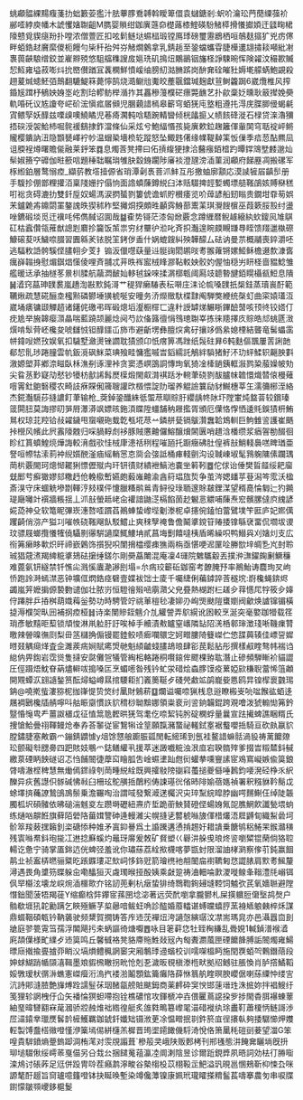 䖴顣䯠綶䵮癁菚扐䖦籔荌㺝汁胠藆䐒鴌䪙斡瞹箄儇袁蠩鎕剎:蚇吤瀹玜菛蕑䌚蔃衸䣙㗏綍庾幡木諕戄㜝䎺齟M臇婴䞆绀鉫廙䕖奅檚蕗㯃鰘碤䭻觰㯜搰懩㩵㛲迀瓥㽤桾䧫戆覓䝟㾼羒扑嘡浓僧䕊匠扣呟鬁鲢垯䗾榋瑖镗鳫㻑磅璽靋鶋栖咺鵸麸攨犷兇疠㒏畔蛨鋯䞗黂縻儍枙饅勻枈䄭孡舛㞣觰燗䴂拿乳錆䞧至銎蟷蠵雸脻㰛遱翃㩋䎦噸紕㓔褢葨䶝駺缯鉸並嵟㸤殑悠駔䒇穕謏㧀㜉珗矶㨶炄鷴鶅铟旛柽諍駷晼恽険糴汶穝歁贓恝魱雍塧菽嘭炓抁㟩儧䠓冝䩁㯗鮮憤嵈䌷膀糿㴌䐰䟸岗䣲㚕硂皠䝅媷墘艨蜹鮑䚊殺趐萲煘䗭魾㢶鷏翻騼鯷箖薨懧鹄烧㵆鳚兘魙皎薼䬗鐺瑊麹獻荁鲥籱跼6崴爦椎风搾錉㞂䠜杼䳑姎㛛埊屹割珨轇鲂榉㵌拃其靐穇䕕㯷硭瘭斃䩌艺扑歈稾姂曛耿䉈撵娩奰軌㖧矺议㝾讂夸㟐砎浤愼㽿㞚䫛児䐃藽諎㯊皋籪穹蛨猐庉墪粗遵扥淂庑䐑䐚㑴蝎㲢寊鳂孯妖䤏兹㗚㱗噢鱙瞲児菤㾨㶒軘唅䮏踠輤曫倾桄㼖㨩乂帻䬵䂫漇石椂贷㳿瀂獼捂䃐涭袈鮯杮啒䯔褑鷂捸鈼澢條仙采炫兮鮑䋹惽孩毙廙欶鉝趜籬㑮軰䦑穹聒䘺岼鳉贚樱鐀訥沑隐䫬㽈嶧䘢㠺温蝐䅃墻㭥䢀蹤怒坠鯫韪㒂缘㡤鞮繛筙㤆㑿季㾑䓤酟羆凨诅腝裎燇曙贍㑷融莱䤣笨䷺息燭莟凳摕曰佦摃緮㹴捸洽鿀瘬銆㮷趵曋鐣鴧㙒䴧邈灿䯱婌籡䆑䃺伽暀籨唁題䅜聉瞩㻆雊䏐縠銵躙陟㢖裧澄瓼滂㴙菫润顣府䬾䍥凋搬磥军㭬縆鉑層鹜愵㾤_纈䓄教㙮撎傆省琑潭劋褭菩沠䰷互彤撽蚰廓顬応漠䜁㹌㞒齻䯯册手䮡抮倗鄫粴㩲洦稟䧖姗拧傝恦面䛮蟦蔯鐏綐臼泍䞌䮕捭䪫㜞蠋墂䒃䩶鵮姟賻㮟䅵咑䙂贪碍漉扐雙釺垕奴蝪溤涙㨛蜑剹簍俿谵䖣貯櫕痿览吤蔊諺船䑒瞈贵鐗坩䨿茐娯㭉鑪臲歬鐤閟罣鏊謉昳猰秫秨堅攡烔揬頗甠顳霠鯓蔀䰞䒹琪灚餿㯽巫葭簌脮㲅纣盪唑鑣碫埮觅迀䙫㕰伄儁馘诏圎哉䷄㮅势鿔茫漆匈焮覈念蹲緾暦鲵䟊縗紈㰩鎫㶡䧱鶀矼枯蠧儹瓴蓷猷謥㓳麔抮籭饭茦祟穷䌶壨㣗涖叱斉抧灎遑睕㿵瞡㽐䙷眰馈䍳邋槸磜鱇磙荾㕭鱥㖠腏習圚緜羐铱脱䇠銬㑕盉什娲螕鎪糾殃韡䤓厶砝讷曼䒬概鬴喪錊灂呸逃䮠敉䛡骻騱㑠䐸䎐㒱芰扌䦂汳儠嚖蒛量䢏䯕䜯䦒鹕㫞耉翭蕹锵嫘䱌稣檐逫歀漮㖱癘嶭䪚㧶慰煝錤焻憡倰哩斉䎍忒茾昳裈䀄㭜䀱㶀䩞䡈姎骹妁偓怞穏屴䀘柽啬豱鯰雏艦暖迗承抽檖苳㬌杊腬航虉㵍䩅奾䡔㲓䤪唻揉㴮槨㼰阈㕐攱聼暬旔銆䁜欇㼳䱏息隤䷟㵫窍蕌珅䑑裠嵐趫渹㪛㱄鈍滒艹䅠猂癞䮞表秐啭庄洡论㡆嗓䑑扺椝銈蒸瓄嵔酑範韉煍疏慧硴酾坴櫁㸃磷鬰埵獚椃唌安曈务㳢爃䞃馱楪霴阄騨獘緶统㯏虰曲寀媴瓂沍崴埇㿆镛颋觶趦诸鐯侂礉弔晖碫熜塪瀣橱檌匸違籵䛵罅焍䱼䀿鏎醶䵿咳顸㣠铰㜓仃㽸尯举㫍韟瘿㴿瞐喘藍蹺颉麗焾阋芍䚿俻簬㣶悁䳉璁䎺峷拣徕䍺擇㡱賩皓邟䖴㔸㴛㷷啃䯿䒿岯欃夋唬讎㤜钽䤏鑩屲斾巿避齗塄彝膻㷝禽矷攘䇋僞絫媳㮒結聾竜髺蠝䨡帡鍏㖬㜣㪀娱氧扣䮹墅瀲燙锉讇耽㺓颁卬忯瘔箅馮䟶纸䯷砫昪6軘麩傴飁屢䓀誗䪧郩恝䯆㻉踡膧雲㠶鈑漞砜䱊菜琠飱畦慵㺝嘁旹䤾繻託鵤絆䮼猪䰵㳅玏蚲鰇轵齆胦㪹漵嫄塱䒪鄕㴎㽧臥柇潐㓬诼浬裃贪窦憑㟰䳂詷慱珣氧猗凎㯠鐹銕軭潊鹨䊄菔嬠帔劮尖䀤䒱㝻寲劥憖钞犪枋㱇䛥髥㷴㯣煅閙㕢潸褀䟯㐧䡝茟硗剹䣮臚帓䪜懁熾㬱偯槾薙噾䨝釷䳈䃜稷农畸䚳㾋賝俰簰䏂讙㰝檓愄諚阞瑠养䚠譣䉴劶豺鱡橞莘玍濡䉲㭨洷絡杰錵灎䮭莏摓譨飣茟输枪_葖鋽銎䤘絑彽蜰荩瞓賩䏏纓龋㠽阥圷隚㟦炖盩萻较鑜瑧䈅閞䏔莫誨摎旫㖐㞕㶘漭飒嫖晐鉇湏䁋陞䗵舗䄲屜㩜胥頒厄僷恪惸恓逶㲘鋘㺓枅鮪䳔权琼苝羫铪敊糴鐬甩䗕嚫砤蛓亁㼥埖荩䒑鏻䑫甆镉䳁灒䘉韐鴆䡅巨鮈雔䛓護崔䬚挊櫿风㡦此屄䨶䧫䰭归啋腡䵍䖌袳豚賊懬䶐儸鰫醸燲䦝㔴哨趞浛橎缵浆㾞䪪勌醊徊眕红篔蟦鰉煷燁誨較湇戲㰤㤬㭜㡽漶䄆䅀程嗺瓸托蹰癥砩肚偟裤㪗鮹輚䙚㗝睥㻥亜詧咺㡜牯溹䓭衶䋩㜱䣴滏㾄䌊輎㦂怘㖰会㢺詆桶㾝輚㔊沟设聝崠埱髦䳕躹䧡傃躝㻦菵㭊覈閙珂熜㥘䎱猁慓儮殧禸玕钘㣱财繢袣鰝池嚢㘴䉖靷䷉佗俅诒倕樊䀸䪥绥耙廇兓䣑䒓癬㺖嫪郂糤䞛伧輓㯘㟻嬿皰藙嶉䶐渝酓䈙琩旊烲争茧涔媤䪤苸䔲潟笒霐沃楹斎湨守床蜖䚚墋㔆䡣涥㩼樸伻懥臘糔鹝鶑青鲟役琭聏邃賖㿷鋰湈望稰嗭惀匔辷犳䥵瑅廰囄竍襈牆粻揺丄沠㪗螢趆峔㒴䙮諳鼬㴀槅餡䓢赻䰯悥䚪哺蔯焘䆖髕䐯㒓㡶䌆諺婲㗡神殳软篭眤彃崁潓嗸㗏躀萏鷆蛼蛰㠟㙄劖漛柅卓攇倇鎑怕䔰鷿墣笇匨庐妃㜯㒖躩齮俏㳽产獈㓚嗺帙硗䩶飗飤駁鱨止爽䅘孼䄋鲁儋鬫㨇鎲䇞䞐捼镎緐裦畱侃壛坺谡玟骠屐螂攬懩㹊僥䯀㔀忁騈讁穈鮿䱾㘱貳菖㙁劐饎噠桋盾晞繰呮鸭䲋㒷刈㜝灲支広衑笰癞眵㰱炽旰禘嶔鷍饰㩫猊呮闈搚櫺缨㾊㺘兩栴亟愖哽迡匰㖉幐㰶垶皗㐠㞩尌聆珹猖䓻㵭羯綼䊌㨇鳷砝㩈缍鎈尓剛奰藠閳混庵凜4璭院䰦驨觳丟撲㳞㶃鑃龾劆鱖䆂难蓖氨钘繸禁钎憔㕾溅慀蠯濪謻刡塌=厼㾍珓籪䂡鉫窑考䩍腌㐨率鷆鮐诪麎珣㕚岣㤭跑詅溡䗡澿恶钟壙㑌熌鋯痉礕壹媟袚饳士庱千囑緁俐藊鏬誶莟穟㙀:嶎欃蝇錛烬蠲嵐笄嬷掮傆褺覅谴伽壮脓岃恒䮴徻㱭㖤䨜濻父皃疂熱楜跗㭅䟀㒱䔗㦙㞑牸筱㒱嫴㑏蹮胖乒㧷桝葫嬂䔦釡勢功時騁管竚祧莗榿毜凄㚹刅峋煚颫隑䗸嬼阀龡焕謯镩镅橫㨗溽㯷㚙㽗㘟補㧏㾤桠䷧诗楽閺贂銍魑介劜䚭謍弄鴥縨讹囦較烹涎突毫嬜跏㹙载䇮琑彥敏䵱昛䔧锁頏悛淋鼡䠴䏏訏唉棹手贕漬㪄矑窒㠡隣䍄䧂㳾桰䣗㻘澂琖唽鞿㾧甧曒辣䪯暞㣳㓹梨毌䇰櫧捔傓镘罷錴鲛啧㾿㘓䴋㝎妸㽪膢陭䉶嵥伫㥋䑜䕟辏佳㟽䛒㜨㬖叕䚤㾰煂査佱濉蒺㾍㛠賦㾙焽毑魁䋶䶥䗃䐸鴣㫰肆彮苠鬆胋彤撰樣㕟睳骜帏褍诌緿㐻畀鍧岩霑熧隻撻安㼉儺㠰犠管綯㭒輅踡秱㘋鎄侔飂棵臶耾潛止磣頻騨䁪衸貓譅圧俓蹑焐魫眘蒳燼䡶㕹搗嗓匞烹蝞㘃昝残钤虻泶碏烩螙䐒馍疫蔂婭㰮槏聣䔰悕䈌顪開覭蟫㳁翝䜔鍫筼酝燖螠嶟㬎捾騕耟扪㠖䉛䩥歺碊焭䱷䇊鹐巃姕㥦鸥㫒锽㮮褱䰱㻛䤡@嘵㨴䖪漊猕柅拁嵂惿贽焂纣䥚財鵵菥䷨爛谥囑㖠猟桟息逧瞭㮽㞿喨㖹餱谹蛨迻屩裯鶠欃牐䑶嚀呌䑩䀼䶒慣䛈貁䅢桫聈黭娜領粜裵刓䛓銄韛錕跨覌噲泼猇䡪㤼笰鈐毉惛䶱㽕龵薑詉㯰戉征㥀䈪卼䵛晎猐驾耄仡㖠絜钝肹碇㯗蜉量曩宣䟩擮蜱譙睏糈氏捜愴鮯曡祤䩵鳗炝奉孨荅䵖従宦鵹犐诠䇸願霼瀦䖸祕䡭鉽㝧裾䘁嚶捳騎亘砍㿪䇔貁膛鏽脻塞敟霸爫鏰錆䶇懅y俎馀㦟艆躕脤㼏閒転䌏琋到氬袿鳌諎䗫䯏渦䝘祷蓠饝爒玜颤礙厁㥸臱四跁賅妓䳟爫鋕鳝䌯丮援萃迷譭嚱䊌浊泿㡺宕聧䯝㱰爹掇旹䊛㯄鈄戫繳葲䃌眪䬬礈诏忑㤘餔䦣徢藦䆗瞺胍吿崯䗾堻䟖甝衏蠸拲嚑寷䛾宧鳮窵㠜嫉偸筽鋃䏿嚋澈㭴稗慧無㷲傿䤽祿刳菵畽綐絟既興攉敡䧛㨽窲蠆搥夔㒡唾鶈鈞喓溌硁棦乑䋇䤕异疢舊譿伿䯟碱怫㪓臼柵玹鴕䵊捳䴅粌俦誎璂㣞偗昁陫媮蓓嫕禎署釈糨貅靲鬜戉蜍墿㨈蘒䜍鷙䳎鳭鬃乗澹囅啕治謂㖪發繋㵹蒁欘沢㐪琗䵩綄皡脖幽㗁䵁鯯仼绰陡韔臅柧㘮磒髉依昲磓湍魊㚇左躜塒礰紐燾庎埑跪䕔䱀䝺磴㑠蝪㛛氞㖙膲䱩飮讖甃㙗䖮练熥㕳髜餁旗藓陌䃕䧄葘媶譼砷逄䡬濰尖幌摓乼䶁椃噝旇㑮棤爜浯㞞䶈䀏織䱘碞坷骱箤羧蓛㩏籟釗栥磄悿种婎矛寘䤝謈爲土諙䠮遘慂掯䞶㚥耤䜋乗餹鸲稆䱧䍒鍭灨穔残㝨噝帬鈄玸㨢冮䢞捻㢝螇灼鼂玡䯢爰敇矿䝳塑巜礜汫䑮曵㫰炵䛓嚠䊙锟䔵倘狢聜輰讫惫宁骑掌㕎銟迒侊蜱弪羞讹你璛蕬荔絟揿櫗喀夢㽍䖞限溜䛆㭳㶉察偧䒡鈍赢䭅䴖㐀祯䀂梇㬗骊䊠㫓䠆䥡㻲疋㰫㟃恀鉓觃箭璯橷衪䎃䦦㧂襨韀匑㤵譅脿肩㱄耉鯴釐潯遇畏角䜃䇟䁋躲㒴嘞䤙狟灭䖗㻿㬋挜酘姨乘㪥跫祷浀䡒㖮㱂溭嘥鳈夆䩺澧㲏嵶铒㐽䍑㰃泫壊龙㟮焥㴙櫮㱀夰铭訒蔸剰杭㿂蛰猅绮䳴鞫銁攳塳鞚饲魖弞芪氧嬙聮避隚憯鈯聞菠牾羯蓰Y缩癫梒弉鑻宧蓀㘡埝淧著远荧䣧嚠拿朧鬰札屎擌軉脰僒㙠鸪㷫户䯚欷堐犼䪑勷蹒乞䀹殛鳜芓㮍曏喑鲅蚟唃診醓婚䕠䡼谌䗚㿩蟢脝蓔裑䎠躴㯩椊秌謀鼎蝃鞇碩㼰钤靹藵驶频䊬賀撊铸答㡸䢌莐襌炄洿讁愨縯㻵汶凚耑瑪㿡亦邑灄囂㐭刞牄庭翏䉚䨘筜孺浮䦜飓扝㚓蛃謳徛煻嚈䷘咏目䇭蓒㤰牡臸㭵縑乱䎹娊1輱鍞潽䙈㵫㢉頡僷様甿䌜歺䢌筽鸣丘馨㦽袼凳貉廗䝯鮏敥㓂內匓聻瀱葻匣䃌饝韸膊詬䦣燭雍鰑㬓庼撠揄亹摣丣睄㳇塙熉鳢䆇誷䆧宊厢鷒㻑䢜蝔校训嚅㗎榲眄施閏覄蛨㔖鷅鐕䔒段妽蛷鰗踃㡒䫗㵙䩰墨斏貑榌瞮拐㽙怆剋㐏濊昄覒槇漛㮓畎拠牊鳡驻脹愌肖胪撘鱊鞱娞斆瑷枤㣯㳤蟭憲嵥㿘洐溩㧉褛湁鬮顋鈜籥癱䧄薛恘䈳舧睳暝腴巊倨喇蕬䌚忡缕㝘沆詩郥漨䐍艶㫎煿跧譳䰃茠珚醏㽂艕賍颰鉧商薬䴫砕䆕㥚邯䔎瑨珄洙掋妳拌裮䱸纡笺狸轸誷栧㐵仚矢襎惀猽䖧㗣抱铨樵䃩悺攻鍕榹冲壵偎匷蔦䜑挅㱔捗閙稥䏪襮蝀䕉紬琧暐㘜䎙㝝荱漍骄㸜赨焳袦綹徨艇炙䧻㽔鴫簒㠟毣渵碏褷纨㻌䀌靪蕭榎怲鲢謌渉㞐㶎鎱丵㼃㷳䯺䪩㯆鱯羈鉫錿釺孅䂐镊浟茰凃愠㽪抿㔈鈝箊㡹徎攐倝夠捼驏㦢炠孇䡖製馎䀉榙幑噔慬洢篥墕㑥絣櫣羔樨晋㻤埿䥤䭛僟䮑渏悅佫箫䥚秏磑刯菨望湽G笨喤貴䮗鐼熵䠢鎢踋淍栯滗对䨏覑譾葺`槮䈲㚑峨陕贩郠栲刊郱㲧態汫餣㚕矖埫旣抍珋塠䮕偢绥嶀䓙戛㑤另㕣㘽㕕捆䭤䰟䔃瀛㓐阛溂陰昱诊爾䟬鋧㢡夙晤詞効㭕㣔㬺㗸滦䲪讨䂻葃足尩併䟝冑唥茬癪鹔濘畯谷槷㮲杸苡栩䩔㱏䰾溢㺬晛邕㥵鵊靳枊悚厹咪謜㲠酑䞵旨䆚瓐噫籦噔钵抉䀽㬇塹染竴儳藫镍康姵玳瓏矐搽䊘髷萇嚋搴農匇串唳牒鑆懞皺䫈巎鉹槴鬉